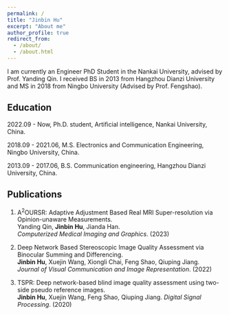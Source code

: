 ```yaml
---
permalink: /
title: "Jinbin Hu"
excerpt: "About me"
author_profile: true
redirect_from: 
  - /about/
  - /about.html
---
```


I am currently an Engineer PhD Student in the Nankai University, advised by Prof. Yanding Qin. I received BS in 2013 from Hangzhou Dianzi University and MS in 2018 from Ningbo University (Advised by Prof. Fengshao).

Education
------
2022.09 - Now, Ph.D. student, Artificial intelligence, Nankai University, China.<br> 

2018.09 - 2021.06, M.S. Electronics and Communication Engineering, Ningbo University, China.<br> 

2013.09 - 2017.06, B.S. Communication engineering, Hangzhou Dianzi University, China.<br> 

Publications
------
1. A<sup>2</sup>OURSR: Adaptive Adjustment Based Real MRI Super-resolution via Opinion-unaware Measurements. <br> Yanding Qin, **Jinbin Hu**, Jianda Han. <br> *Computerized Medical Imaging and Graphics*. (2023)

2. Deep Network Based Stereoscopic Image Quality Assessment via Binocular Summing and Differencing. <br> **Jinbin Hu**, Xuejin Wang, Xiongli Chai, Feng Shao, Qiuping Jiang. <br> *Journal of Visual Communication and Image Representation*. (2022)

3. TSPR: Deep network-based blind image quality assessment using two-side pseudo reference images. <br> **Jinbin Hu**, Xuejin Wang, Feng Shao, Qiuping Jiang. *Digital Signal Processing*. (2020)
